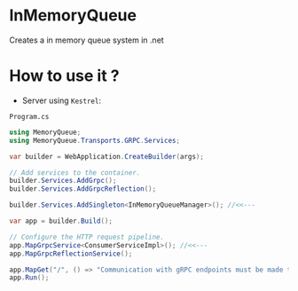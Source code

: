 # InMemoryQueue
Creates a in memory queue system in .net



# How to use it ?

- Server using `Kestrel`:

`Program.cs`


```csharp
using MemoryQueue;
using MemoryQueue.Transports.GRPC.Services;

var builder = WebApplication.CreateBuilder(args);

// Add services to the container.
builder.Services.AddGrpc();
builder.Services.AddGrpcReflection();

builder.Services.AddSingleton<InMemoryQueueManager>(); //<<---

var app = builder.Build();

// Configure the HTTP request pipeline.
app.MapGrpcService<ConsumerServiceImpl>(); //<<---
app.MapGrpcReflectionService();

app.MapGet("/", () => "Communication with gRPC endpoints must be made through a gRPC client. To learn how to create a client, visit: https://go.microsoft.com/fwlink/?linkid=2086909");
app.Run();
```
